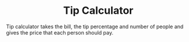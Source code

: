 <h1 align="center" id="title">Tip Calculator</h1>

<p>Tip calculator takes the bill, the tip percentage and number of people and gives the price that each person should pay.</p>
